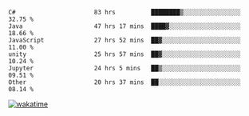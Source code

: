 <!--START_SECTION:waka-->

```text
C#                      83 hrs          ████████▒░░░░░░░░░░░░░░░░   32.75 %
Java                    47 hrs 17 mins  ████▓░░░░░░░░░░░░░░░░░░░░   18.66 %
JavaScript              27 hrs 52 mins  ██▓░░░░░░░░░░░░░░░░░░░░░░   11.00 %
unity                   25 hrs 57 mins  ██▓░░░░░░░░░░░░░░░░░░░░░░   10.24 %
Jupyter                 24 hrs 5 mins   ██▒░░░░░░░░░░░░░░░░░░░░░░   09.51 %
Other                   20 hrs 37 mins  ██░░░░░░░░░░░░░░░░░░░░░░░   08.14 %
```

<!--END_SECTION:waka-->
[![wakatime](https://wakatime.com/badge/user/6c2f442e-41b4-42e3-bc06-d5d8203ad1da.svg)](https://wakatime.com/@6c2f442e-41b4-42e3-bc06-d5d8203ad1da)
